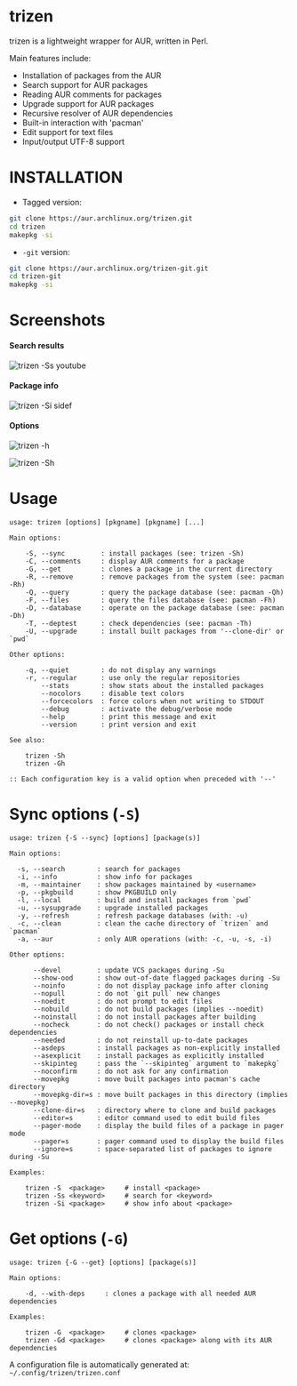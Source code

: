 trizen
======

trizen is a lightweight wrapper for AUR, written in Perl.

Main features include:

* Installation of packages from the AUR
* Search support for AUR packages
* Reading AUR comments for packages
* Upgrade support for AUR packages
* Recursive resolver of AUR dependencies
* Built-in interaction with 'pacman'
* Edit support for text files
* Input/output UTF-8 support

# INSTALLATION

* Tagged version:
```bash
git clone https://aur.archlinux.org/trizen.git
cd trizen
makepkg -si
```

* `-git` version:

```bash
git clone https://aur.archlinux.org/trizen-git.git
cd trizen-git
makepkg -si
```

# Screenshots

#### Search results

![trizen -Ss youtube](https://user-images.githubusercontent.com/614513/32417050-f5e5a310-c25b-11e7-8598-056431ce9a1d.png)

#### Package info

![trizen -Si sidef](https://user-images.githubusercontent.com/614513/32417040-d137a68a-c25b-11e7-89f3-362b084b8873.png)

#### Options

![trizen -h](https://user-images.githubusercontent.com/614513/34314381-d7e4df12-e77b-11e7-84f3-322444c17824.png)

![trizen -Sh](https://user-images.githubusercontent.com/614513/34314382-d98a810a-e77b-11e7-9df0-64af9f5f3633.png)

# Usage

```
usage: trizen [options] [pkgname] [pkgname] [...]

Main options:

    -S, --sync         : install packages (see: trizen -Sh)
    -C, --comments     : display AUR comments for a package
    -G, --get          : clones a package in the current directory
    -R, --remove       : remove packages from the system (see: pacman -Rh)
    -Q, --query        : query the package database (see: pacman -Qh)
    -F, --files        : query the files database (see: pacman -Fh)
    -D, --database     : operate on the package database (see: pacman -Dh)
    -T, --deptest      : check dependencies (see: pacman -Th)
    -U, --upgrade      : install built packages from '--clone-dir' or `pwd`

Other options:

    -q, --quiet        : do not display any warnings
    -r, --regular      : use only the regular repositories
        --stats        : show stats about the installed packages
        --nocolors     : disable text colors
        --forcecolors  : force colors when not writing to STDOUT
        --debug        : activate the debug/verbose mode
        --help         : print this message and exit
        --version      : print version and exit

See also:

    trizen -Sh
    trizen -Gh

:: Each configuration key is a valid option when preceded with '--'
```

# Sync options (`-S`)

```
usage: trizen {-S --sync} [options] [package(s)]

Main options:

  -s, --search        : search for packages
  -i, --info          : show info for packages
  -m, --maintainer    : show packages maintained by <username>
  -p, --pkgbuild      : show PKGBUILD only
  -l, --local         : build and install packages from `pwd`
  -u, --sysupgrade    : upgrade installed packages
  -y, --refresh       : refresh package databases (with: -u)
  -c, --clean         : clean the cache directory of `trizen` and `pacman`
  -a, --aur           : only AUR operations (with: -c, -u, -s, -i)

Other options:

      --devel         : update VCS packages during -Su
      --show-ood      : show out-of-date flagged packages during -Su
      --noinfo        : do not display package info after cloning
      --nopull        : do not `git pull` new changes
      --noedit        : do not prompt to edit files
      --nobuild       : do not build packages (implies --noedit)
      --noinstall     : do not install packages after building
      --nocheck       : do not check() packages or install check dependencies
      --needed        : do not reinstall up-to-date packages
      --asdeps        : install packages as non-explicitly installed
      --asexplicit    : install packages as explicitly installed
      --skipinteg     : pass the `--skipinteg` argument to `makepkg`
      --noconfirm     : do not ask for any confirmation
      --movepkg       : move built packages into pacman's cache directory
      --movepkg-dir=s : move built packages in this directory (implies --movepkg)
      --clone-dir=s   : directory where to clone and build packages
      --editor=s      : editor command used to edit build files
      --pager-mode    : display the build files of a package in pager mode
      --pager=s       : pager command used to display the build files
      --ignore=s      : space-separated list of packages to ignore during -Su

Examples:

    trizen -S  <package>     # install <package>
    trizen -Ss <keyword>     # search for <keyword>
    trizen -Si <package>     # show info about <package>
```

# Get options (`-G`)

```
usage: trizen {-G --get} [options] [package(s)]

Main options:

    -d, --with-deps     : clones a package with all needed AUR dependencies

Examples:

    trizen -G  <package>     # clones <package>
    trizen -Gd <package>     # clones <package> along with its AUR dependencies
```

A configuration file is automatically generated at: `~/.config/trizen/trizen.conf`
